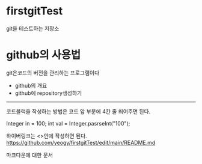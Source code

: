 # firstgitTest
git을 테스트하는 저장소

# github의 사용법

git은코드의 버전을 관리하는 프로그램이다
- github의 개요
- github에 repository생성하기

---

코드블럭을 작성하는 방법은 코드 앞 부분에 4칸 줄 띄어주면 된다.

Integer in = 100;
int val = Integer.pasrseInt("100");

하이버링크는 <>안에 작성하면 된다.
<https://github.com/yeogy/firstgitTest/edit/main/README.md>

마크다운에 대한 문서
